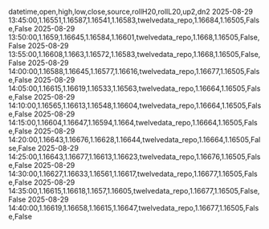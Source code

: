 datetime,open,high,low,close,source,rollH20,rollL20,up2,dn2
2025-08-29 13:45:00,1.16551,1.16587,1.16541,1.16583,twelvedata_repo,1.16684,1.16505,False,False
2025-08-29 13:50:00,1.1659,1.16645,1.16584,1.16601,twelvedata_repo,1.1668,1.16505,False,False
2025-08-29 13:55:00,1.16608,1.1663,1.16572,1.16583,twelvedata_repo,1.1668,1.16505,False,False
2025-08-29 14:00:00,1.16588,1.16645,1.16577,1.16616,twelvedata_repo,1.16677,1.16505,False,False
2025-08-29 14:05:00,1.16615,1.16619,1.16533,1.16563,twelvedata_repo,1.16664,1.16505,False,False
2025-08-29 14:10:00,1.16565,1.16613,1.16548,1.16604,twelvedata_repo,1.16664,1.16505,False,False
2025-08-29 14:15:00,1.16604,1.16647,1.16594,1.1664,twelvedata_repo,1.16664,1.16505,False,False
2025-08-29 14:20:00,1.16643,1.16676,1.16628,1.16644,twelvedata_repo,1.16664,1.16505,False,False
2025-08-29 14:25:00,1.16643,1.16677,1.16613,1.16623,twelvedata_repo,1.16676,1.16505,False,False
2025-08-29 14:30:00,1.16627,1.16633,1.16561,1.16617,twelvedata_repo,1.16677,1.16505,False,False
2025-08-29 14:35:00,1.16615,1.16618,1.1657,1.16605,twelvedata_repo,1.16677,1.16505,False,False
2025-08-29 14:40:00,1.16619,1.16658,1.16615,1.16647,twelvedata_repo,1.16677,1.16505,False,False

